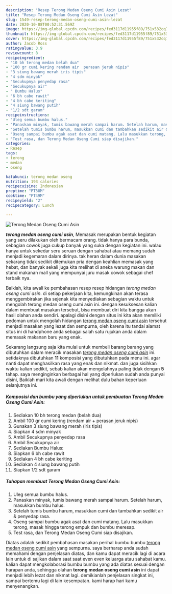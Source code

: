 ```yaml
---
description: "Resep Terong Medan Oseng Cumi Asin Lezat"
title: "Resep Terong Medan Oseng Cumi Asin Lezat"
slug: 1549-resep-terong-medan-oseng-cumi-asin-lezat
date: 2020-10-08T00:52:31.569Z
image: https://img-global.cpcdn.com/recipes/fed3117d11955f89/751x532cq70/terong-medan-oseng-cumi-asin-foto-resep-utama.jpg
thumbnail: https://img-global.cpcdn.com/recipes/fed3117d11955f89/751x532cq70/terong-medan-oseng-cumi-asin-foto-resep-utama.jpg
cover: https://img-global.cpcdn.com/recipes/fed3117d11955f89/751x532cq70/terong-medan-oseng-cumi-asin-foto-resep-utama.jpg
author: Jacob Ross
ratingvalue: 3.9
reviewcount: 8
recipeingredient:
- "10 bh terong medan belah dua"
- "100 gr cumi kering rendam air  perasan jeruk nipis"
- "3 siung bawang merah iris tipis"
- "4 sdm minyak"
- "Secukupnya penyedap rasa"
- "Secukupnya air"
- " Bumbu Halus"
- "6 bh cabe rawit"
- "4 bh cabe keriting"
- "4 siung bawang putih"
- "1/2 sdt garam"
recipeinstructions:
- "Uleg semua bumbu halus."
- "Panaskan minyak, tumis bawang merah sampai harum. Setelah harum, masukkan bumbu halus."
- "Setelah tumis bumbu harum, masukkan cumi dan tambahkan sedikit air &amp; penyedap rasa."
- "Oseng sampai bumbu agak asat dan cumi matang. Lalu masukkan terong, masak hingga terong empuk dan bumbu meresap."
- "Test rasa, dan Terong Medan Oseng Cumi siap disajikan."
categories:
- Resep
tags:
- terong
- medan
- oseng

katakunci: terong medan oseng 
nutrition: 193 calories
recipecuisine: Indonesian
preptime: "PT38M"
cooktime: "PT49M"
recipeyield: "2"
recipecategory: Lunch

---
```



![Terong Medan Oseng Cumi Asin](https://img-global.cpcdn.com/recipes/fed3117d11955f89/751x532cq70/terong-medan-oseng-cumi-asin-foto-resep-utama.jpg)

<b><i>terong medan oseng cumi asin</i></b>, Memasak merupakan bentuk kegiatan yang seru dilakukan oleh bermacam orang. tidak hanya para bunda, sebagian cowok juga cukup banyak yang suka dengan kegiatan ini. walau hanya untuk sekedar seru seruan dengan sahabat atau memang sudah menjadi kegemaran dalam dirinya. tak heran dalam dunia masakan sekarang tidak sedikit ditemukan pria dengan keahlian memasak yang hebat, dan banyak sekali juga kita melihat di aneka warung makan dan stand makanan mall yang mempunyai juru masak cowok sebagai chef terbaik nya.

Baiklah, kita awali ke pembahasan resep resep hidangan <i>terong medan oseng cumi asin</i>. di setiap pekerjaan kita, kemungkinan akan terasa menggembirakan jika sejenak kita menyediakan sebagian waktu untuk mengolah terong medan oseng cumi asin ini. dengan kesuksesan kalian dalam membuat masakan tersebut, bisa membuat diri kita bangga akan hasil olahan anda sendiri. apalagi disini dengan situs ini kita akan memiliki pedoman untuk mengolah hidangan <u>terong medan oseng cumi asin</u> tersebut menjadi masakan yang lezat dan sempurna, oleh karena itu tandai alamat situs ini di handphone anda sebagai salah satu rujukan anda dalam memasak makanan baru yang enak.




Sekarang langsung saja kita mulai untuk membeli barang barang yang dibutuhkan dalam meracik masakan <u><i>terong medan oseng cumi asin</i></u> ini. setidaknya dibutuhkan <b>11</b> komposisi yang dibutuhkan pada menu ini. agar nanti dapat menghasilkan rasa yang enak dan nikmat. dan juga sisihkan waktu kalian sedikit, sebab kalian akan mengolahnya paling tidak dengan <b>5</b> tahap. saya menginginkan berbagai hal yang diperlukan sudah anda punyai disini, Baiklah mari kita awali dengan melihat dulu bahan keperluan selanjutnya ini.

<!--inarticleads1-->

##### Komposisi dan bumbu yang diperlukan untuk pembuatan Terong Medan Oseng Cumi Asin:

1. Sediakan 10 bh terong medan (belah dua)
1. Ambil 100 gr cumi kering (rendam air + perasan jeruk nipis)
1. Gunakan 3 siung bawang merah (iris tipis)
1. Siapkan 4 sdm minyak
1. Ambil Secukupnya penyedap rasa
1. Ambil Secukupnya air
1. Sediakan  Bumbu Halus:
1. Siapkan 6 bh cabe rawit
1. Sediakan 4 bh cabe keriting
1. Sediakan 4 siung bawang putih
1. Siapkan 1/2 sdt garam




<!--inarticleads2-->

##### Tahapan membuat Terong Medan Oseng Cumi Asin:

1. Uleg semua bumbu halus.
1. Panaskan minyak, tumis bawang merah sampai harum. Setelah harum, masukkan bumbu halus.
1. Setelah tumis bumbu harum, masukkan cumi dan tambahkan sedikit air &amp; penyedap rasa.
1. Oseng sampai bumbu agak asat dan cumi matang. Lalu masukkan terong, masak hingga terong empuk dan bumbu meresap.
1. Test rasa, dan Terong Medan Oseng Cumi siap disajikan.




Diatas adalah sedikit pembahasan masakan perihal bumbu bumbu <u>terong medan oseng cumi asin</u> yang sempurna. saya berharap anda sudah memahami dengan penjelasan diatas, dan kamu dapat meracik lagi di acara lain untuk di sajikan dalam saat saat even even keluarga atau sahabat kamu. kalian dapat mengkolaborasi bumbu bumbu yang ada diatas sesuai dengan harapan anda, sehingga olahan <b>terong medan oseng cumi asin</b> ini dapat menjadi lebih lezat dan nikmat lagi. demikianlah penjelasan singkat ini, sampai bertemu lagi di lain kesempatan. kami harap hari kamu menyenangkan.
